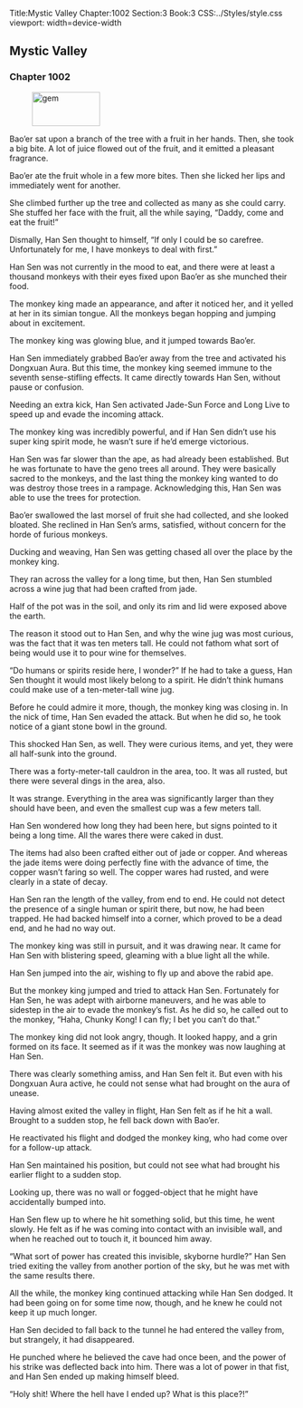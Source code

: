 Title:Mystic Valley 
Chapter:1002 
Section:3 
Book:3 
CSS:../Styles/style.css 
viewport: width=device-width
  
## Mystic Valley
### Chapter 1002 
<figure>
	<img src="../Images/gem.gif" alt="gem" id="gem" width="120" height="60" />
</figure>
  

  
  Bao’er sat upon a branch of the tree with a fruit in her hands. Then, she took a big bite. A lot of juice flowed out of the fruit, and it emitted a pleasant fragrance.

Bao’er ate the fruit whole in a few more bites. Then she licked her lips and immediately went for another.

She climbed further up the tree and collected as many as she could carry. She stuffed her face with the fruit, all the while saying, “Daddy, come and eat the fruit!”

Dismally, Han Sen thought to himself, “If only I could be so carefree. Unfortunately for me, I have monkeys to deal with first.”

Han Sen was not currently in the mood to eat, and there were at least a thousand monkeys with their eyes fixed upon Bao’er as she munched their food.

The monkey king made an appearance, and after it noticed her, and it yelled at her in its simian tongue. All the monkeys began hopping and jumping about in excitement.

The monkey king was glowing blue, and it jumped towards Bao’er.

Han Sen immediately grabbed Bao’er away from the tree and activated his Dongxuan Aura. But this time, the monkey king seemed immune to the seventh sense-stifling effects. It came directly towards Han Sen, without pause or confusion.

Needing an extra kick, Han Sen activated Jade-Sun Force and Long Live to speed up and evade the incoming attack.

The monkey king was incredibly powerful, and if Han Sen didn’t use his super king spirit mode, he wasn’t sure if he’d emerge victorious.

Han Sen was far slower than the ape, as had already been established. But he was fortunate to have the geno trees all around. They were basically sacred to the monkeys, and the last thing the monkey king wanted to do was destroy those trees in a rampage. Acknowledging this, Han Sen was able to use the trees for protection.

Bao’er swallowed the last morsel of fruit she had collected, and she looked bloated. She reclined in Han Sen’s arms, satisfied, without concern for the horde of furious monkeys.

Ducking and weaving, Han Sen was getting chased all over the place by the monkey king.

They ran across the valley for a long time, but then, Han Sen stumbled across a wine jug that had been crafted from jade.

Half of the pot was in the soil, and only its rim and lid were exposed above the earth.

The reason it stood out to Han Sen, and why the wine jug was most curious, was the fact that it was ten meters tall. He could not fathom what sort of being would use it to pour wine for themselves.

“Do humans or spirits reside here, I wonder?” If he had to take a guess, Han Sen thought it would most likely belong to a spirit. He didn’t think humans could make use of a ten-meter-tall wine jug.

Before he could admire it more, though, the monkey king was closing in. In the nick of time, Han Sen evaded the attack. But when he did so, he took notice of a giant stone bowl in the ground.

This shocked Han Sen, as well. They were curious items, and yet, they were all half-sunk into the ground.

There was a forty-meter-tall cauldron in the area, too. It was all rusted, but there were several dings in the area, also.

It was strange. Everything in the area was significantly larger than they should have been, and even the smallest cup was a few meters tall.

Han Sen wondered how long they had been here, but signs pointed to it being a long time. All the wares there were caked in dust.

The items had also been crafted either out of jade or copper. And whereas the jade items were doing perfectly fine with the advance of time, the copper wasn’t faring so well. The copper wares had rusted, and were clearly in a state of decay.

Han Sen ran the length of the valley, from end to end. He could not detect the presence of a single human or spirit there, but now, he had been trapped. He had backed himself into a corner, which proved to be a dead end, and he had no way out.

The monkey king was still in pursuit, and it was drawing near. It came for Han Sen with blistering speed, gleaming with a blue light all the while.

Han Sen jumped into the air, wishing to fly up and above the rabid ape.

But the monkey king jumped and tried to attack Han Sen. Fortunately for Han Sen, he was adept with airborne maneuvers, and he was able to sidestep in the air to evade the monkey’s fist. As he did so, he called out to the monkey, “Haha, Chunky Kong! I can fly; I bet you can’t do that.”

The monkey king did not look angry, though. It looked happy, and a grin formed on its face. It seemed as if it was the monkey was now laughing at Han Sen.

There was clearly something amiss, and Han Sen felt it. But even with his Dongxuan Aura active, he could not sense what had brought on the aura of unease.

Having almost exited the valley in flight, Han Sen felt as if he hit a wall. Brought to a sudden stop, he fell back down with Bao’er.

He reactivated his flight and dodged the monkey king, who had come over for a follow-up attack.

Han Sen maintained his position, but could not see what had brought his earlier flight to a sudden stop.

Looking up, there was no wall or fogged-object that he might have accidentally bumped into.

Han Sen flew up to where he hit something solid, but this time, he went slowly. He felt as if he was coming into contact with an invisible wall, and when he reached out to touch it, it bounced him away.

“What sort of power has created this invisible, skyborne hurdle?” Han Sen tried exiting the valley from another portion of the sky, but he was met with the same results there.

All the while, the monkey king continued attacking while Han Sen dodged. It had been going on for some time now, though, and he knew he could not keep it up much longer.

Han Sen decided to fall back to the tunnel he had entered the valley from, but strangely, it had disappeared.

He punched where he believed the cave had once been, and the power of his strike was deflected back into him. There was a lot of power in that fist, and Han Sen ended up making himself bleed.

“Holy shit! Where the hell have I ended up? What is this place?!”

